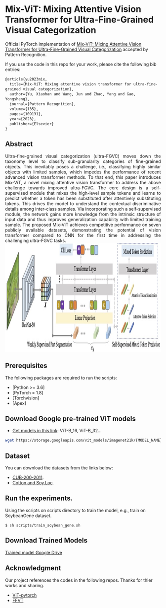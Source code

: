 # Mix-ViT: Mixing Attentive Vision Transformer for Ultra-Fine-Grained Visual Categorization

Official PyTorch implementation of [Mix-ViT: Mixing Attentive Vision Transformer for Ultra-Fine-Grained Visual Categorization](https://www.sciencedirect.com/science/article/pii/S0031320322006112) accepted by Pattern Recognition. 

If you use the code in this repo for your work, please cite the following bib entries:

    @article{yu2023mix,
      title={Mix-ViT: Mixing attentive vision transformer for ultra-fine-grained visual categorization},
      author={Yu, Xiaohan and Wang, Jun and Zhao, Yang and Gao, Yongsheng},
      journal={Pattern Recognition},
      volume={135},
      pages={109131},
      year={2023},
      publisher={Elsevier}
    }


## Abstract
<div style="text-align:justify"> Ultra-fine-grained visual categorization (ultra-FGVC) moves down the taxonomy level to classify sub-granularity categories of fine-grained objects. This inevitably poses a challenge, i.e., classifying highly similar objects with limited samples, which impedes the performance of recent advanced vision transformer methods. To that end, this paper introduces Mix-ViT, a novel mixing attentive vision transformer to address the above challenge towards improved ultra-FGVC. The core design is a self-supervised module that mixes the high-level sample tokens and learns to predict whether a token has been substituted after attentively substituting tokens. This drives the model to understand the contextual discriminative details among inter-class samples. Via incorporating such a self-supervised module, the network gains more knowledge from the intrinsic structure of input data and thus improves generalization capability with limited training sample. The proposed Mix-ViT achieves competitive performance on seven publicly available datasets, demonstrating the potential of vision transformer compared to CNN for the first time in addressing the challenging ultra-FGVC tasks. </div>


<img src='architecture.jpeg' width='1280' height='350'>


## Prerequisites

The following packages are required to run the scripts:
- [Python >= 3.6]
- [PyTorch = 1.8]
- [Torchvision]
- [Apex]


## Download Google pre-trained ViT models

* [Get models in this link](https://console.cloud.google.com/storage/vit_models/): ViT-B_16, ViT-B_32...
```bash
wget https://storage.googleapis.com/vit_models/imagenet21k/{MODEL_NAME}.npz
```

## Dataset
You can download the datasets from the links below:

+ [CUB-200-2011](http://www.vision.caltech.edu/visipedia/CUB-200-2011.html).
+ [Cotton and Soy.Loc](https://drive.google.com/drive/folders/1UkWRepieAvEVEn3Z8n1Zx04bASvvqL7G?usp=sharing).


## Run the experiments.
Using the scripts on scripts directory to train the model, e.g., train on SoybeanGene dataset.

    $ sh scripts/train_soybean_gene.sh
    
        
            
## Download Trained Models


[Trained model Google Drive](https://drive.google.com/drive/folders/1g4ex3_P_VOOU5Up_BFdSvrFxVpRQTwc3?usp=share_link)




## Acknowledgment

Our project references the codes in the following repos. Thanks for thier works and sharing.
- [ViT-pytorch](https://github.com/jeonsworld/ViT-pytorch)
- [FFVT](https://github.com/Markin-Wang/FFVT)




